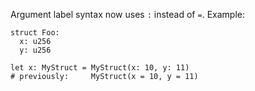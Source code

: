 Argument label syntax now uses `:` instead of `=`. Example:

```
struct Foo:
  x: u256
  y: u256

let x: MyStruct = MyStruct(x: 10, y: 11)
# previously:     MyStruct(x = 10, y = 11)
```
